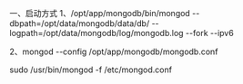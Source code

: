 一、启动方式
1、/opt/app/mongodb/bin/mongod --dbpath=/opt/data/mongodb/data/db/ --logpath=/opt/data/mongodb/log/mongodb.log --fork --ipv6

2、mongod --config /opt/app/mongodb/mongodb.conf

sudo /usr/bin/mongod -f /etc/mongod.conf
